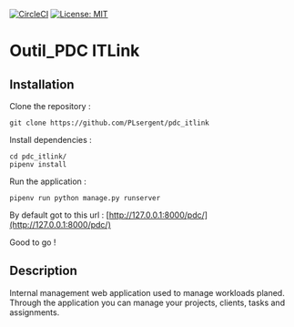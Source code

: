 [![CircleCI](https://circleci.com/gh/PLsergent/pdc_itlink.svg?style=shield&circle-token=c11bd2d91f03487614b7310d8552680f5a0aec6d)](https://circleci.com/gh/PLsergent/pdc_itlink)
[![License: MIT](https://img.shields.io/badge/License-MIT-yellow.svg)](https://opensource.org/licenses/MIT)

# Outil\_PDC ITLink

## Installation

Clone the repository :

```text
git clone https://github.com/PLsergent/pdc_itlink
```

Install dependencies :

```text
cd pdc_itlink/
pipenv install
```

Run the application :

```text
pipenv run python manage.py runserver
```

By default got to this url : [http://127.0.0.1:8000/pdc/](http://127.0.0.1:8000/pdc/)

Good to go !

## Description

Internal management web application used to manage workloads planed. Through the application you can manage your projects, clients, tasks and assignments.

